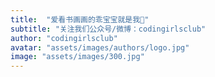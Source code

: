 ```yaml
---
title:  "爱看书画画的乖宝宝就是我👶"
subtitle: "关注我们公众号/微博：codingirlsclub"
author: "codingirlsclub"
avatar: "assets/images/authors/logo.jpg"
image: "assets/images/300.jpg"
---
```



